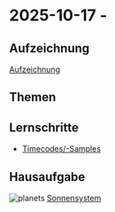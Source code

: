 # 2025-10-17 - 

## Aufzeichnung
[Aufzeichnung]()

## Themen


## Lernschritte

- [Timecodes/-Samples](https://docs.nvidia.com/learn-openusd/latest/stage-setting/timecodes-timesamples.html)


## Hausaufgabe
![planets](planets.png)
[Sonnensystem](https://w21030911.nuwebspace.co.uk/graphics/assessment/)

